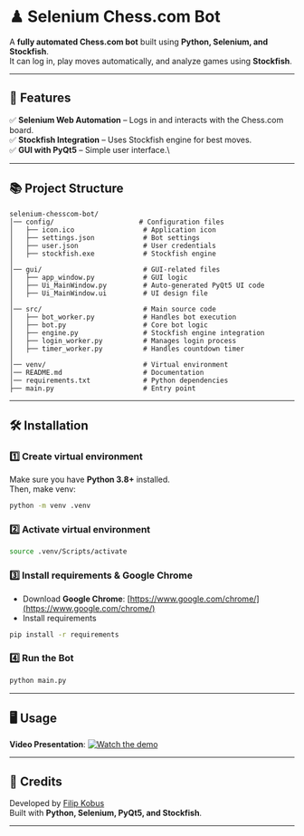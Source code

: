 # ♟ Selenium Chess.com Bot

A **fully automated Chess.com bot** built using **Python, Selenium, and Stockfish**.\
It can log in, play moves automatically, and analyze games using **Stockfish**.

---

## 🎯 Features

✅ **Selenium Web Automation** – Logs in and interacts with the Chess.com board.\
✅ **Stockfish Integration** – Uses Stockfish engine for best moves.\
✅ **GUI with PyQt5** – Simple user interface.\

---

## 📚 Project Structure

```
selenium-chesscom-bot/
│── config/                     # Configuration files
│   ├── icon.ico                 # Application icon
│   ├── settings.json            # Bot settings
│   ├── user.json                # User credentials
│   ├── stockfish.exe            # Stockfish engine
│
│── gui/                         # GUI-related files
│   ├── app_window.py            # GUI logic
│   ├── Ui_MainWindow.py         # Auto-generated PyQt5 UI code
│   ├── Ui_MainWindow.ui         # UI design file
│
│── src/                         # Main source code
│   ├── bot_worker.py            # Handles bot execution
│   ├── bot.py                   # Core bot logic
│   ├── engine.py                # Stockfish engine integration
│   ├── login_worker.py          # Manages login process
│   ├── timer_worker.py          # Handles countdown timer
│
│── venv/                        # Virtual environment
│── README.md                    # Documentation
│── requirements.txt             # Python dependencies
├── main.py                      # Entry point
```
---

## 🛠 Installation

### **1️⃣ Create virtual environment**

Make sure you have **Python 3.8+** installed.\
Then, make venv:

```sh
python -m venv .venv
```

### **2️⃣ Activate virtual environment**

```sh
source .venv/Scripts/activate
```


### **3️⃣ Install requirements & Google Chrome**

- Download **Google Chrome**: [https://www.google.com/chrome/](https://www.google.com/chrome/)
- Install requirements
```sh
pip install -r requirements
```

### **4️⃣ Run the Bot**

```sh
python main.py
```

---

## 🖥️ **Usage**

 **Video Presentation**:
[![Watch the demo](https://img.youtube.com/vi/lH6JCJVjvCI/maxresdefault.jpg)](https://www.youtube.com/watch?v=lH6JCJVjvCI)

---


## 🤝 Credits

Developed by [Filip Kobus](https://github.com/filip-kobus)\
Built with **Python, Selenium, PyQt5, and Stockfish**.

---
